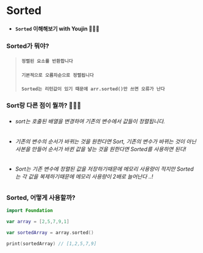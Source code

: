 # **Sorted**

- #### ```Sorted``` 이해해보기 with Youjin 👩🏻‍💻

### Sorted가 뭐야?

> #### ```정렬된 요소를 반환합니다```
> #### ```기본적으로 오름차순으로 정렬됩니다```
> #### ```Sorted는 리턴값이 있기 때문에 arr.sorted()만 쓰면 오류가 난다```

### Sort랑 다른 점이 뭘까? 👩🏻‍💻
- ###### sort는 호출된 배열을 변경하여 기존의 변수에서 값들이 정렬됩니다.
 - ###### 기존의 변수의 순서가 바뀌는 것을 원한다면 Sort, 기존의 변수가 바뀌는 것이 아닌 사본을 만들어 순서가 바뀐 값을 넣는 것을 원한다면 Sorted를 사용하면 된다!
 - ###### Sort는 기존 변수에 정렬된 값을 저장하기때문에 메모리 사용량이 적지만 Sorted는 각 값을 복제하기때문에 메모리 사용량이 2배로 늘어난다 ..!

### Sorted, 어떻게 사용할까?
```swift
import Foundation

var array = [2,5,7,9,1]

var sortedArray = array.sorted()

print(sortedArray) // [1,2,5,7,9]
```